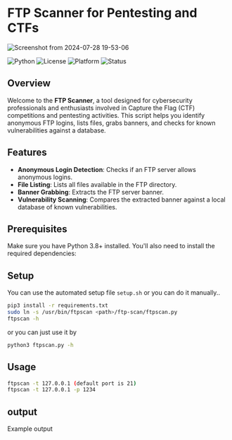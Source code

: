 # FTP Scanner for Pentesting and CTFs
![Screenshot from 2024-07-28 19-53-06](https://github.com/user-attachments/assets/eb855e92-71a9-49fe-a3f2-009d52610df8)

![Python](https://img.shields.io/badge/python-v3.8%2B-blue)
![License](https://img.shields.io/badge/license-MIT-green)
![Platform](https://img.shields.io/badge/platform-linux--64%20%7C%20windows--64-lightgrey)
![Status](https://img.shields.io/badge/status-active-brightgreen)

## Overview

Welcome to the **FTP Scanner**, a tool designed for cybersecurity professionals and enthusiasts involved in Capture the Flag (CTF) competitions and pentesting activities. This script helps you identify anonymous FTP logins, lists files, grabs banners, and checks for known vulnerabilities against a database.

## Features

- **Anonymous Login Detection**: Checks if an FTP server allows anonymous logins.
- **File Listing**: Lists all files available in the FTP directory.
- **Banner Grabbing**: Extracts the FTP server banner.
- **Vulnerability Scanning**: Compares the extracted banner against a local database of known vulnerabilities.

## Prerequisites

Make sure you have Python 3.8+ installed. You'll also need to install the required dependencies:
## Setup
You can use the automated setup file `setup.sh` or you can do it manually..
```sh
pip3 install -r requirements.txt
sudo ln -s /usr/bin/ftpscan <path>/ftp-scan/ftpscan.py
ftpscan -h
```
or you can just use it by
```sh
python3 ftpscan.py -h
```
## Usage
```sh
ftpscan -t 127.0.0.1 (default port is 21)
ftpscan -t 127.0.0.1 -p 1234
```
## output
Example output

